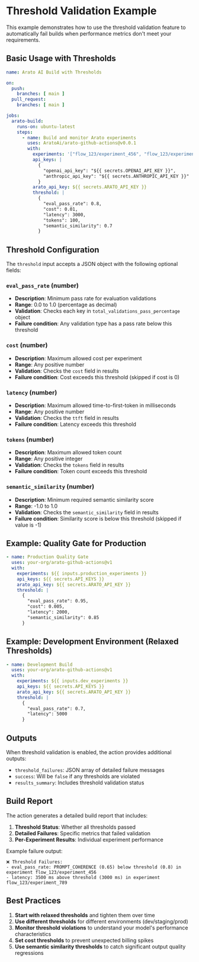 # Threshold Validation Example

This example demonstrates how to use the threshold validation feature to automatically fail builds when performance metrics don't meet your requirements.

## Basic Usage with Thresholds

```yaml
name: Arato AI Build with Thresholds

on:
  push:
    branches: [ main ]
  pull_request:
    branches: [ main ]

jobs:
  arato-build:
    runs-on: ubuntu-latest
    steps:
      - name: Build and monitor Arato experiments
        uses: AratoAi/arato-github-actions@v0.0.1
        with:
          experiments: '["flow_123/experiment_456", "flow_123/experiment_789"]'
          api_keys: |
            {
              "openai_api_key": "${{ secrets.OPENAI_API_KEY }}",
              "anthropic_api_key": "${{ secrets.ANTHROPIC_API_KEY }}"
            }
          arato_api_key: ${{ secrets.ARATO_API_KEY }}
          threshold: |
            {
              "eval_pass_rate": 0.8,
              "cost": 0.01,
              "latency": 3000,
              "tokens": 100,
              "semantic_similarity": 0.7
            }
```

## Threshold Configuration

The `threshold` input accepts a JSON object with the following optional fields:

### `eval_pass_rate` (number)
- **Description**: Minimum pass rate for evaluation validations
- **Range**: 0.0 to 1.0 (percentage as decimal)
- **Validation**: Checks each key in `total_validations_pass_percentage` object
- **Failure condition**: Any validation type has a pass rate below this threshold

### `cost` (number)
- **Description**: Maximum allowed cost per experiment
- **Range**: Any positive number
- **Validation**: Checks the `cost` field in results
- **Failure condition**: Cost exceeds this threshold (skipped if cost is 0)

### `latency` (number)
- **Description**: Maximum allowed time-to-first-token in milliseconds
- **Range**: Any positive number
- **Validation**: Checks the `ttft` field in results
- **Failure condition**: Latency exceeds this threshold

### `tokens` (number)
- **Description**: Maximum allowed token count
- **Range**: Any positive integer
- **Validation**: Checks the `tokens` field in results
- **Failure condition**: Token count exceeds this threshold

### `semantic_similarity` (number)
- **Description**: Minimum required semantic similarity score
- **Range**: -1.0 to 1.0
- **Validation**: Checks the `semantic_similarity` field in results
- **Failure condition**: Similarity score is below this threshold (skipped if value is -1)

## Example: Quality Gate for Production

```yaml
- name: Production Quality Gate
  uses: your-org/arato-github-actions@v1
  with:
    experiments: ${{ inputs.production_experiments }}
    api_keys: ${{ secrets.API_KEYS }}
    arato_api_key: ${{ secrets.ARATO_API_KEY }}
    threshold: |
      {
        "eval_pass_rate": 0.95,
        "cost": 0.005,
        "latency": 2000,
        "semantic_similarity": 0.85
      }
```

## Example: Development Environment (Relaxed Thresholds)

```yaml
- name: Development Build
  uses: your-org/arato-github-actions@v1
  with:
    experiments: ${{ inputs.dev_experiments }}
    api_keys: ${{ secrets.API_KEYS }}
    arato_api_key: ${{ secrets.ARATO_API_KEY }}
    threshold: |
      {
        "eval_pass_rate": 0.7,
        "latency": 5000
      }
```

## Outputs

When threshold validation is enabled, the action provides additional outputs:

- `threshold_failures`: JSON array of detailed failure messages
- `success`: Will be `false` if any thresholds are violated
- `results_summary`: Includes threshold validation status

## Build Report

The action generates a detailed build report that includes:

1. **Threshold Status**: Whether all thresholds passed
2. **Detailed Failures**: Specific metrics that failed validation
3. **Per-Experiment Results**: Individual experiment performance

Example failure output:
```
❌ Threshold Failures:
- eval_pass_rate: PROMPT_COHERENCE (0.65) below threshold (0.8) in experiment flow_123/experiment_456
- latency: 3500 ms above threshold (3000 ms) in experiment flow_123/experiment_789
```

## Best Practices

1. **Start with relaxed thresholds** and tighten them over time
2. **Use different thresholds** for different environments (dev/staging/prod)
3. **Monitor threshold violations** to understand your model's performance characteristics
4. **Set cost thresholds** to prevent unexpected billing spikes
5. **Use semantic similarity thresholds** to catch significant output quality regressions
